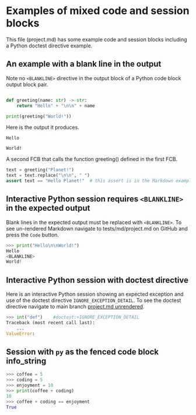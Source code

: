 # Examples of mixed code and session blocks

This file (project.md) has some example code and session blocks
including a Python doctest directive example.

## An example with a blank line in the output

Note no `<BLANKLINE>` directive in the output block of a Python
code block output block pair.

```python

def greeting(name: str) -> str:
    return "Hello" + "\n\n" + name

print(greeting("World!"))
```

Here is the output it produces.

```expected-output
Hello

World!
```

A second FCB that calls the function greeting() defined in the first FCB.

```python
text = greeting("Planet!")
text = text.replace("\n\n", " ")
assert text == "Hello Planet!"  # this assert is in the Markdown example.
```

## Interactive Python session requires `<BLANKLINE>` in the expected output

Blank lines in the expected output must be replaced with `<BLANKLINE>`.
To see un-rendered Markdown navigate to tests/md/project.md on GitHub
and press the `Code` button.

```py
>>> print("Hello\n\nWorld!")
Hello
<BLANKLINE>
World!
```

## Interactive Python session with doctest directive

Here is an interactive Python session showing an
expected exception and use of the doctest directive
`IGNORE_EXCEPTION_DETAIL`.
To see the doctest directive navigate to  main branch [project.md unrendered][1].

```py
>>> int("def")    #doctest:+IGNORE_EXCEPTION_DETAIL
Traceback (most recent call last):
    ...
ValueError:
```

## Session with `py` as the fenced code block info_string

```py
>>> coffee = 5
>>> coding = 5
>>> enjoyment = 10
>>> print(coffee + coding)
10
>>> coffee + coding == enjoyment
True
```

[1]: https://github.com/tmarktaylor/phmutest/blob/main/tests/md/project.md?plain=1
